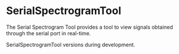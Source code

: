 # SerialSpectrogramTool
The Serial Spectrogram Tool provides a tool to view signals obtained through the serial port in real-time.

SerialSpectrogramTool versions during development.